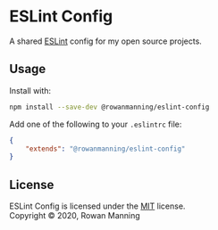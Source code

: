 
# ESLint Config

A shared [ESLint](https://eslint.org/) config for my open source projects.


## Usage

Install with:

```sh
npm install --save-dev @rowanmanning/eslint-config
```

Add one of the following to your `.eslintrc` file:

```json
{
    "extends": "@rowanmanning/eslint-config"
}
```


## License

ESLint Config is licensed under the [MIT](LICENSE) license.<br/>
Copyright &copy; 2020, Rowan Manning
